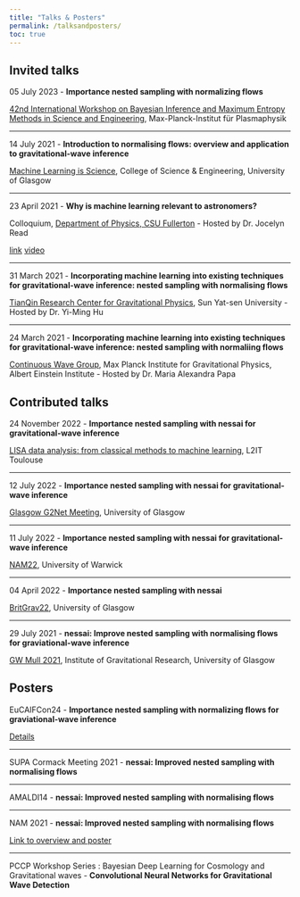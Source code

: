```yaml
---
title: "Talks & Posters"
permalink: /talksandposters/
toc: true
---
```


## Invited talks

05 July 2023 - **Importance nested sampling with normalizing flows**

[42nd International Workshop on Bayesian Inference and Maximum Entropy Methods in Science and Engineering](https://www.ipp.mpg.de/maxent2023), Max-Planck-Institut für Plasmaphysik

---

14 July 2021 - **Introduction to normalising flows: overview and application to gravitational-wave inference**

[Machine Learning is Science](https://ml-in-science.github.io/webpage/), College of Science & Engineering, University of Glasgow

---

23 April 2021 - **Why is machine learning relevant to astronomers?**

Colloquium, [Department of Physics, CSU Fullerton](https://physics.fullerton.edu/department/welcome) - Hosted by Dr. Jocelyn Read

[link](https://physics.fullerton.edu/department/colloquium?id=67) [video](https://youtu.be/AnB4nWYkWC4)

---

31 March 2021 - **Incorporating machine learning into existing techniques for gravitational-wave inference: nested sampling with normalising flows**

[TianQin Research Center for Gravitational Physics](http://tianqin.sysu.edu.cn/en), Sun Yat-sen University -  Hosted by Dr. Yi-Ming Hu

---

24 March 2021 - **Incorporating machine learning into existing techniques for gravitational-wave inference: nested sampling with normaliing flows**

[Continuous Wave Group](https://www.aei.mpg.de/continuouswaves), Max Planck Institute for Gravitational Physics, Albert Einstein Institute - Hosted by Dr. Maria Alexandra Papa


## Contributed talks

24 November 2022 - **Importance nested sampling with nessai for gravitational-wave inference**

[LISA data analysis: from classical methods to machine learning](https://indico.in2p3.fr/event/27706/), L2IT Toulouse

---

12 July 2022 - **Importance nested sampling with nessai for gravitational-wave inference**

[Glasgow G2Net Meeting](https://einstein.astro.gla.ac.uk/g2net/programme/), University of Glasgow

---

11 July 2022 - **Importance nested sampling with nessai for gravitational-wave inference**

[NAM22](https://nam2022.org/science/parallel-sessions/details/2/174), University of Warwick

---

04 April 2022 - **Importance nested sampling with nessai**

[BritGrav22](https://www.gla.ac.uk/events/conferences/britgrav22/), University of Glasgow

---

29 July 2021 - **nessai: Improve nested sampling with normalising flows for graviational-wave inference**

[GW Mull 2021](https://www.gla.ac.uk/schools/physics/gwmull2021/), Institute of Gravitational Research, University of Glasgow


## Posters

EuCAIFCon24 - **Importance nested sampling with normalizing flows for graviational-wave inference**

[Details](conferences/eucaifcon24.md)

---

SUPA Cormack Meeting 2021 - **nessai: Improved nested sampling with normalising flows**

---

AMALDI14 - **nessai: Improved nested sampling with normalising flows**

---

NAM 2021 - **nessai: Improved nested sampling with normalising flows**

[Link to overview and poster](https://ras.ac.uk/nam-2021/michael-williams)

---

PCCP Workshop Series : Bayesian Deep Learning for Cosmology and Gravitational waves - **Convolutional Neural Networks for Gravitational Wave Detection**
